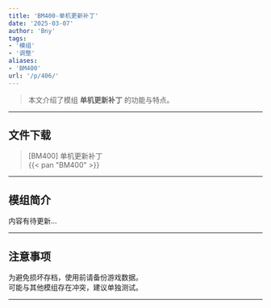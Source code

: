 ```yaml
---
title: 'BM400-单机更新补丁'
date: '2025-03-07'
author: 'Bny'
tags:
- '模组'
- '调整'
aliases:
- 'BM400'
url: '/p/406/'
---
```


> 本文介绍了模组 **单机更新补丁** 的功能与特点。

---

## 文件下载

> [BM400] 单机更新补丁  
{{< pan "BM400" >}}  

---

## 模组简介

>  
内容有待更新...  

---

## 注意事项

>  
为避免损坏存档，使用前请备份游戏数据。  
可能与其他模组存在冲突，建议单独测试。  

---


